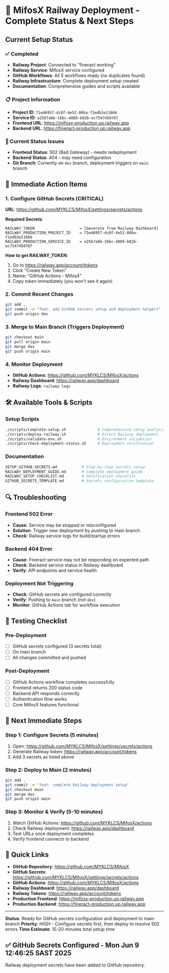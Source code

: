 # 🚀 MifosX Railway Deployment - Complete Status & Next Steps

## Current Setup Status

### ✅ Completed

- **Railway Project**: Connected to "fineract working"
- **Railway Service**: MifosX service configured
- **GitHub Workflows**: All 5 workflows ready (no duplicates found)
- **Railway Infrastructure**: Complete deployment setup created
- **Documentation**: Comprehensive guides and scripts available

### 📋 Project Information

- **Project ID**: `71e46957-dc0f-4e52-80ba-f1edb3e11666`
- **Service ID**: `a2567a8b-16bc-4089-b82b-ec7547450707`
- **Frontend URL**: https://mifosx-production.up.railway.app
- **Backend URL**: https://fineract-production.up.railway.app

### 🔄 Current Status Issues

- **Frontend Status**: 502 (Bad Gateway) - needs redeployment
- **Backend Status**: 404 - may need configuration
- **Git Branch**: Currently on `dev` branch, deployment triggers on `main` branch

## 🎯 Immediate Action Items

### 1. Configure GitHub Secrets (CRITICAL)

**URL**: https://github.com/MYKLCS/MifosX/settings/secrets/actions

**Required Secrets**:

```
RAILWAY_TOKEN                    = [Generate from Railway Dashboard]
RAILWAY_PRODUCTION_PROJECT_ID    = 71e46957-dc0f-4e52-80ba-f1edb3e11666
RAILWAY_PRODUCTION_SERVICE_ID    = a2567a8b-16bc-4089-b82b-ec7547450707
```

**How to get RAILWAY_TOKEN**:

1. Go to https://railway.app/account/tokens
2. Click "Create New Token"
3. Name: "GitHub Actions - MifosX"
4. Copy token immediately (you won't see it again)

### 2. Commit Recent Changes

```bash
git add .
git commit -m "feat: add GitHub secrets setup and deployment helpers"
git push origin dev
```

### 3. Merge to Main Branch (Triggers Deployment)

```bash
git checkout main
git pull origin main
git merge dev
git push origin main
```

### 4. Monitor Deployment

- **GitHub Actions**: https://github.com/MYKLCS/MifosX/actions
- **Railway Dashboard**: https://railway.app/dashboard
- **Railway Logs**: `railway logs`

## 🛠️ Available Tools & Scripts

### Setup Scripts

```bash
./scripts/complete-setup.sh              # Comprehensive setup analysis
./scripts/deploy-railway.sh              # Direct Railway deployment
./scripts/validate-env.sh                # Environment validation
./scripts/check-deployment-status.sh     # Deployment verification
```

### Documentation

```bash
SETUP_GITHUB_SECRETS.md           # Step-by-step secrets setup
RAILWAY_DEPLOYMENT_GUIDE.md       # Complete deployment guide
RAILWAY_SETUP_CHECKLIST.md        # Verification checklist
GITHUB_SECRETS_TEMPLATE.md        # Secrets configuration template
```

## 🔍 Troubleshooting

### Frontend 502 Error

- **Cause**: Service may be stopped or misconfigured
- **Solution**: Trigger new deployment by pushing to main branch
- **Check**: Railway service logs for build/startup errors

### Backend 404 Error

- **Cause**: Fineract service may not be responding on expected path
- **Check**: Backend service status in Railway dashboard
- **Verify**: API endpoints and service health

### Deployment Not Triggering

- **Check**: GitHub secrets are configured correctly
- **Verify**: Pushing to `main` branch (not `dev`)
- **Monitor**: GitHub Actions tab for workflow execution

## 🚦 Testing Checklist

### Pre-Deployment

- [ ] GitHub secrets configured (3 secrets total)
- [ ] On main branch
- [ ] All changes committed and pushed

### Post-Deployment

- [ ] GitHub Actions workflow completes successfully
- [ ] Frontend returns 200 status code
- [ ] Backend API responds correctly
- [ ] Authentication flow works
- [ ] Core MifosX features functional

## 🎯 Next Immediate Steps

### Step 1: Configure Secrets (5 minutes)

1. Open: https://github.com/MYKLCS/MifosX/settings/secrets/actions
2. Generate Railway token: https://railway.app/account/tokens
3. Add 3 secrets as listed above

### Step 2: Deploy to Main (2 minutes)

```bash
git add .
git commit -m "feat: complete Railway deployment setup"
git checkout main
git merge dev
git push origin main
```

### Step 3: Monitor & Verify (5-10 minutes)

1. Watch GitHub Actions: https://github.com/MYKLCS/MifosX/actions
2. Check Railway deployment: https://railway.app/dashboard
3. Test URLs once deployment completes
4. Verify frontend connects to backend

## 🔗 Quick Links

- **GitHub Repository**: https://github.com/MYKLCS/MifosX
- **GitHub Secrets**: https://github.com/MYKLCS/MifosX/settings/secrets/actions
- **GitHub Actions**: https://github.com/MYKLCS/MifosX/actions
- **Railway Dashboard**: https://railway.app/dashboard
- **Railway Tokens**: https://railway.app/account/tokens
- **Production Frontend**: https://mifosx-production.up.railway.app
- **Production Backend**: https://fineract-production.up.railway.app

---

**Status**: Ready for GitHub secrets configuration and deployment to main branch
**Priority**: HIGH - Configure secrets first, then deploy to resolve 502 errors
**Time Estimate**: 15-20 minutes total setup time

## ✅ GitHub Secrets Configured - Mon Jun 9 12:46:25 SAST 2025

Railway deployment secrets have been added to GitHub repository.
